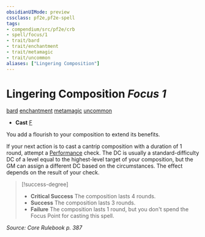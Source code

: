 ```yaml
---
obsidianUIMode: preview
cssclass: pf2e,pf2e-spell
tags:
- compendium/src/pf2e/crb
- spell/focus/1
- trait/bard
- trait/enchantment
- trait/metamagic
- trait/uncommon
aliases: ["Lingering Composition"]
---
```

# Lingering Composition *Focus 1*   
[bard](../../rules/traits/bard.md)  [enchantment](../../rules/traits/enchantment.md)  [metamagic](../../rules/traits/metamagic.md)  [uncommon](../../rules/traits/uncommon.md)  

- **Cast** [F](../../rules/core-rulebook/chapter-9-playing-the-game.md#Actions "Free Action") 

You add a flourish to your composition to extend its benefits.

If your next action is to cast a cantrip composition with a duration of 1 round, attempt a [Performance](../skills.md#Performance) check. The DC is usually a standard-difficulty DC of a level equal to the highest-level target of your composition, but the GM can assign a different DC based on the circumstances. The effect depends on the result of your check.

> [!success-degree] 
> - **Critical Success** The composition lasts 4 rounds.
> - **Success** The composition lasts 3 rounds.
> - **Failure** The composition lasts 1 round, but you don't spend the Focus Point for casting this spell.

*Source: Core Rulebook p. 387*
